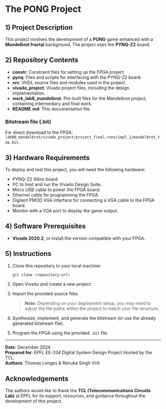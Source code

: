 # The PONG Project

## 1) Project Description
This project involves the development of a **PONG** game enhanced with a **Mandelbrot fractal** background. The project uses the **PYNQ-Z2** board.

## 2) Repository Contents

- **constr**: Constraint files for setting up the FPGA project.
- **pynq**: Files and scripts for interfacing with the PYNQ-Z2 board.
- **src**: VHDL source files and modules used in the project.
- **vivado_project**: Vivado project files, including the design implementation.
- **work_lab8_mandelbrot**: Pre-built files for the Mandelbrot project, containing intermediary and final work.
- **README.md**: This documentation file.

### Bitstream file (.bit)
For direct download to the FPGA:  
`lab08_mandelbrot/vivado_project/project_final.runs/impl_1/mandelbrot_top.bit`.

## 3) Hardware Requirements
To deploy and test this project, you will need the following hardware:

- PYNQ-Z2 Xilinx board.
- PC to host and run the Vivado Design Suite.
- Micro USB cable to power the FPGA board.
- Ethernet cable for programming the FPGA.
- Digilent PMOD VGA interface for connecting a VGA cable to the FPGA board.
- Monitor with a VGA port to display the game output.

## 4) Software Prerequisites

- **Vivado 2020.2**, or install the version compatible with your FPGA.

## 5) Instructions

1. Clone this repository to your local machine:
    ```bash
    git clone <repository-url>
    ```

2. Open Vivado and create a new project.

3. Import the provided source files.

    > **Note:** Depending on your deployment setup, you may need to adjust the file paths within the project to match your file structure.

4. Synthesize, implement, and generate the bitstream (or use the already generated bitstream file).

5. Program the FPGA using the provided `.bit` file.

---

**Date**: December 2024  
**Prepared for**: EPFL EE-334 Digital System Design Project Hosted by the TCL.  
**Authors**: Thomas Lenges & Renuka Singh Virk

## Acknowledgements
The authors would like to thank the **TCL (Telecommunications Circuits Lab)** at EPFL for its support, resources, and guidance throughout the development of this project.
